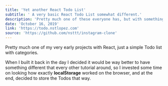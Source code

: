 ```yaml
---
title: 'Yet another React Todo List'
subtitle: ' A very basic React Todo List somewhat different.'
description: 'Pretty much one of these everyone has, but with something different. It uses LocalStorage'
date: 'October 16, 2019'
link: 'https://todo.nstlopez.com'
source: 'https://github.com/nsttt/instagram-clone'
---
```


Pretty much one of my very early projects with React, just a simple Todo list with categories.

When I built it back in the day I decided it would be way better to have something different that every other tutorial around, so I invested some time on looking how exactly **localStorage** worked on the browser, and at the end, decided to store the Todos that way.
